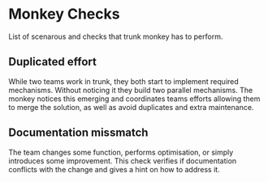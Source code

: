 # Monkey Checks

List of scenarous and checks that trunk monkey has to perform.

## Duplicated effort

While two teams work in trunk, they both start to implement required mechanisms. Without noticing it they build two parallel mechanisms. The monkey notices this emerging and coordinates teams efforts allowing them to merge the solution, as well as avoid duplicates and extra maintenance.

## Documentation missmatch

The team changes some function, performs optimisation, or simply introduces some improvement. This check verifies if documentation conflicts with the change and gives a hint on how to address it.